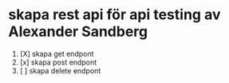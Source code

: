 # skapa rest api för api testing av Alexander Sandberg
1. [X] skapa get endpont 
2. [x] skapa post endpont 
3. [ ] skapa delete endpont 


